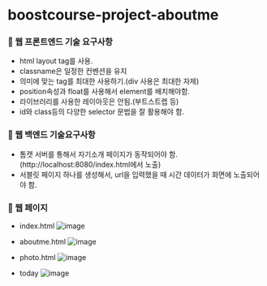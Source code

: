 # boostcourse-project-aboutme

### 📍 웹 프론트엔드 기술 요구사항
- html layout tag를 사용.
- classname은 일정한 컨벤션을 유지
- 의미에 맞는 tag를 최대한 사용하기.(div 사용은 최대한 자제)
- position속성과 float를 사용해서 element를 배치해야함.
- 라이브러리를 사용한 레이아웃은 안됨.(부트스트랩 등)
- id와 class등의 다양한 selector 문법을 잘 활용해야 함.

### 📍 웹 백엔드 기술요구사항
- 톰캣 서버를 통해서 자기소개 페이지가 동작되어야 함.(http://localhost:8080/index.html에서 노출)
- 서블릿 페이지 하나를 생성해서, url을 입력했을 때 시간 데이터가 화면에 노출되어야 함.

### 📍 웹 페이지
- index.html
![image](https://user-images.githubusercontent.com/52393564/109757959-2a014c00-7c2e-11eb-8859-67523d0f70eb.png)

- aboutme.html
![image](https://user-images.githubusercontent.com/52393564/109758035-5c12ae00-7c2e-11eb-8466-f1609b89b874.png)

- photo.html
![image](https://user-images.githubusercontent.com/52393564/109758078-6d5bba80-7c2e-11eb-9a05-41875a095cde.png)

- today
![image](https://user-images.githubusercontent.com/52393564/109758241-9ed48600-7c2e-11eb-82a0-09f5bd10e864.png)
